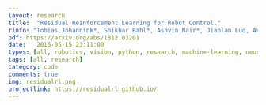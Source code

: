 ```yaml
---
layout: research
title:  "Residual Reinforcement Learning for Robot Control."
rinfo: "Tobias Johannink*, Shikhar Bahl*, Ashvin Nair*, Jianlan Luo, Avinash Kumar, Matthias Loskyll, Juan Aparicio Ojea, Eugen Solowjow, Sergey Levine."
pdf: https://arxiv.org/abs/1812.03201
date:   2016-05-15 23:11:00
types: [all, robotics, vision, python, research, machine-learning, neural-nets, pytorch, ros, rl]
tags: [all, research]
category: code
comments: true
img: residualrl.png
projectlink: https://residualrl.github.io/
---
```

